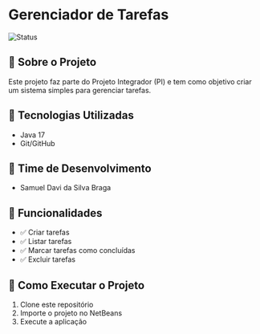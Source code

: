 # Gerenciador de Tarefas  

![Status](https://img.shields.io/badge/Status-Em%20Desenvolvimento-yellow)

## 📌 Sobre o Projeto  
Este projeto faz parte do Projeto Integrador (PI) e tem como objetivo criar um sistema simples para gerenciar tarefas.

## 🚀 Tecnologias Utilizadas  
- Java 17
- Git/GitHub  

## 👥 Time de Desenvolvimento  
- Samuel Davi da Silva Braga

## 🎯 Funcionalidades  
- ✅ Criar tarefas  
- ✅ Listar tarefas  
- ✅ Marcar tarefas como concluídas  
- ✅ Excluir tarefas  

## 📂 Como Executar o Projeto  
1. Clone este repositório  
2. Importe o projeto no NetBeans  
3. Execute a aplicação  


